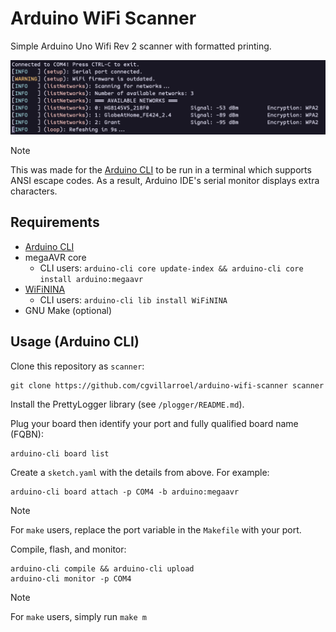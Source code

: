 # Arduino WiFi Scanner

Simple Arduino Uno Wifi Rev 2 scanner with formatted printing.

![demo](assets/demo.png)

> [!NOTE]
> This was made for the [Arduino CLI](https://arduino.github.io/arduino-cli/latest/) to be run in a terminal which supports ANSI escape codes. As a result, Arduino IDE's serial monitor displays extra characters.

## Requirements

- [Arduino CLI](https://arduino.github.io/arduino-cli/latest/)
- megaAVR core
  - CLI users: `arduino-cli core update-index && arduino-cli core install arduino:megaavr`
- [WiFiNINA](https://www.arduino.cc/reference/en/libraries/wifinina/)
  - CLI users: `arduino-cli lib install WiFiNINA`
- GNU Make (optional)

## Usage (Arduino CLI)

Clone this repository as `scanner`:

```pwsh
git clone https://github.com/cgvillarroel/arduino-wifi-scanner scanner
```

Install the PrettyLogger library (see `/plogger/README.md`).

Plug your board then identify your port and fully qualified board name (FQBN):

```pwsh
arduino-cli board list
```

Create a `sketch.yaml` with the details from above. For example:

```pwsh
arduino-cli board attach -p COM4 -b arduino:megaavr
```

> [!NOTE]
> For `make` users, replace the port variable in the `Makefile` with your port.

Compile, flash, and monitor:

```pwsh
arduino-cli compile && arduino-cli upload
arduino-cli monitor -p COM4
```

> [!NOTE]
> For `make` users, simply run `make m`

